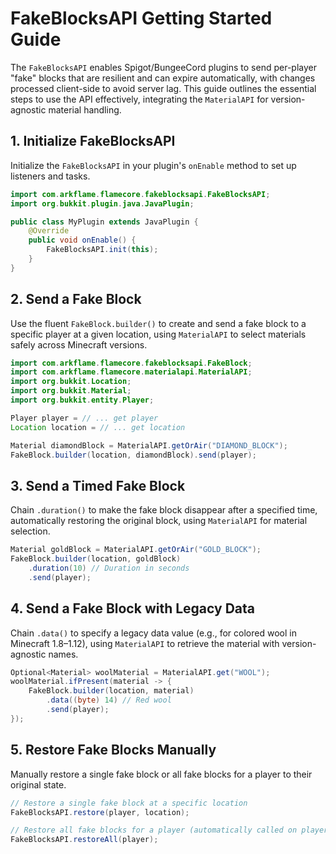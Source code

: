 # FakeBlocksAPI Getting Started Guide

The `FakeBlocksAPI` enables Spigot/BungeeCord plugins to send per-player "fake" blocks that are resilient and can expire automatically, with changes processed client-side to avoid server lag. This guide outlines the essential steps to use the API effectively, integrating the `MaterialAPI` for version-agnostic material handling.

## 1. Initialize FakeBlocksAPI

Initialize the `FakeBlocksAPI` in your plugin's `onEnable` method to set up listeners and tasks.

```java
import com.arkflame.flamecore.fakeblocksapi.FakeBlocksAPI;
import org.bukkit.plugin.java.JavaPlugin;

public class MyPlugin extends JavaPlugin {
    @Override
    public void onEnable() {
        FakeBlocksAPI.init(this);
    }
}
```

## 2. Send a Fake Block

Use the fluent `FakeBlock.builder()` to create and send a fake block to a specific player at a given location, using `MaterialAPI` to select materials safely across Minecraft versions.

```java
import com.arkflame.flamecore.fakeblocksapi.FakeBlock;
import com.arkflame.flamecore.materialapi.MaterialAPI;
import org.bukkit.Location;
import org.bukkit.Material;
import org.bukkit.entity.Player;

Player player = // ... get player
Location location = // ... get location

Material diamondBlock = MaterialAPI.getOrAir("DIAMOND_BLOCK");
FakeBlock.builder(location, diamondBlock).send(player);
```

## 3. Send a Timed Fake Block

Chain `.duration()` to make the fake block disappear after a specified time, automatically restoring the original block, using `MaterialAPI` for material selection.

```java
Material goldBlock = MaterialAPI.getOrAir("GOLD_BLOCK");
FakeBlock.builder(location, goldBlock)
    .duration(10) // Duration in seconds
    .send(player);
```

## 4. Send a Fake Block with Legacy Data

Chain `.data()` to specify a legacy data value (e.g., for colored wool in Minecraft 1.8–1.12), using `MaterialAPI` to retrieve the material with version-agnostic names.

```java
Optional<Material> woolMaterial = MaterialAPI.get("WOOL");
woolMaterial.ifPresent(material -> {
    FakeBlock.builder(location, material)
        .data((byte) 14) // Red wool
        .send(player);
});
```

## 5. Restore Fake Blocks Manually

Manually restore a single fake block or all fake blocks for a player to their original state.

```java
// Restore a single fake block at a specific location
FakeBlocksAPI.restore(player, location);

// Restore all fake blocks for a player (automatically called on player quit)
FakeBlocksAPI.restoreAll(player);
```